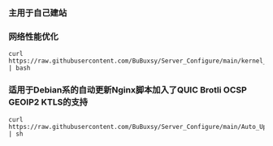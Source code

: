 ### 主用于自己建站
### 网络性能优化
```
curl https://raw.githubusercontent.com/BuBuxsy/Server_Configure/main/kernel_optimization.sh | bash 
```
### 适用于Debian系的自动更新Nginx脚本加入了QUIC Brotli OCSP GEOIP2 KTLS的支持 	
```
curl https://raw.githubusercontent.com/BuBuxsy/Server_Configure/main/Auto_Upgrade_Nginx.sh | sh
```
